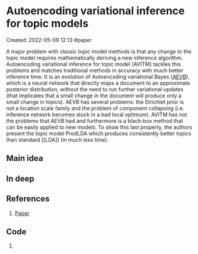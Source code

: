 # Autoencoding variational inference for topic models
Created: 2022-05-09 12:13
#paper

A major problem with classic topic model methods is that any change to the topic model requires mathematically deriving a new inference algorithm. Autoencoding variational inference for topic model (AVITM) tackles this problems and matches traditional methods in accuracy with much better inference time.
It is an evolution of Autoencoding variational Bayes ([AEVB](https://arxiv.org/pdf/1401.4082.pdf)), which is a neural network that directly maps a document to an approximate posterior distribution, without the need to run further variational updates (that implicates that a small change in the document will produce only a small change in topics). AEVB has several problems: the Dirichlet prior is not a location scale family and the problem of component collapsing (i.e. inference network becomes stuck in a bad local optimum). AVITM has not the problems that AEVB had and furthermore is a black-box method that can be easily applied to new models. To show this last property, the authors present the topic model ProdLDA which produces consistently better topics than standard [[LDA]] (in much less time).

## Main idea

## In deep

## References
1. [Paper](https://arxiv.org/pdf/1703.01488.pdf)

## Code
1. 
